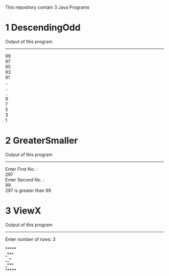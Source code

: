 This repository contain 3 Java Programs
# 1 DescendingOdd
Output of this program
__________________________

99<br>97<br>95<br>93<br>91<br>..<br>..<br>..<br>9<br>7<br>5<br>3<br>1<br>

# 2 GreaterSmaller
Output of this program
__________________________

Enter First No. :<br>
297<br>
Enter Second No. :<br>
99<br>
297 is greater than 99<br>

# 3 ViewX
Output of this program
__________________________
Enter number of rows: 3<br>
<p>
*****<br/>
_***<br/>
__*<br/>
_***<br/>
*****
<p/>
